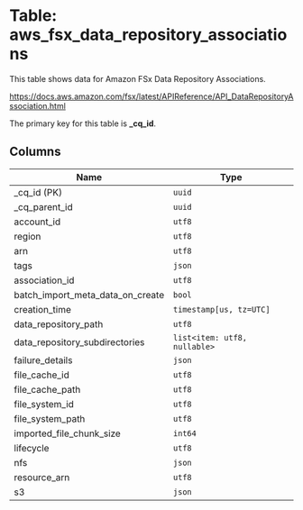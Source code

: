 # Table: aws_fsx_data_repository_associations

This table shows data for Amazon FSx Data Repository Associations.

https://docs.aws.amazon.com/fsx/latest/APIReference/API_DataRepositoryAssociation.html

The primary key for this table is **_cq_id**.

## Columns

| Name          | Type          |
| ------------- | ------------- |
|_cq_id (PK)|`uuid`|
|_cq_parent_id|`uuid`|
|account_id|`utf8`|
|region|`utf8`|
|arn|`utf8`|
|tags|`json`|
|association_id|`utf8`|
|batch_import_meta_data_on_create|`bool`|
|creation_time|`timestamp[us, tz=UTC]`|
|data_repository_path|`utf8`|
|data_repository_subdirectories|`list<item: utf8, nullable>`|
|failure_details|`json`|
|file_cache_id|`utf8`|
|file_cache_path|`utf8`|
|file_system_id|`utf8`|
|file_system_path|`utf8`|
|imported_file_chunk_size|`int64`|
|lifecycle|`utf8`|
|nfs|`json`|
|resource_arn|`utf8`|
|s3|`json`|